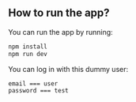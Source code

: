 ## How to run the app?

You can run the app by running:

```bash
npm install
npm run dev
```

You can log in with this dummy user:

```
email === user
password === test
```


